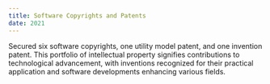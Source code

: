 ```yaml
---
title: Software Copyrights and Patents
date: 2021
---
```

Secured six software copyrights, one utility model patent, and one invention patent. This portfolio of intellectual property signifies contributions to technological advancement, with inventions recognized for their practical application and software developments enhancing various fields.
